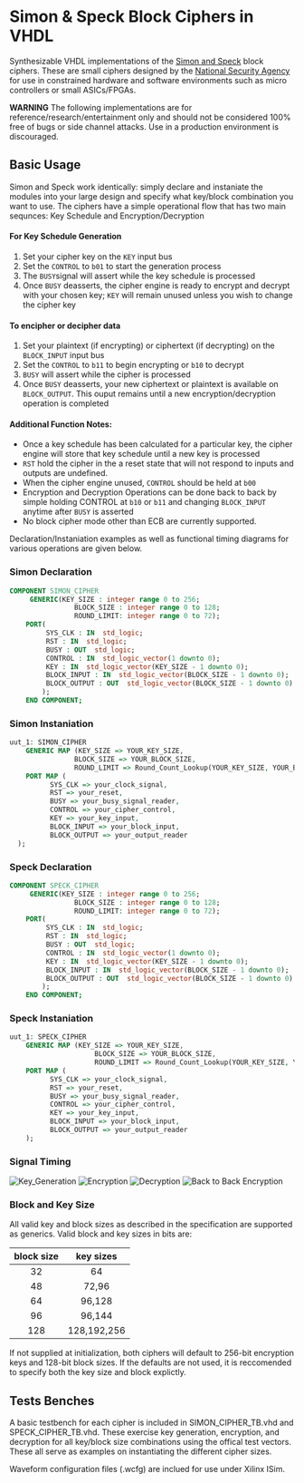 # Simon & Speck Block Ciphers in VHDL

Synthesizable VHDL implementations of the [Simon and Speck] block ciphers. These are small ciphers designed by the [National Security Agency] for use in constrained hardware and software environments such as micro controllers or small ASICs/FPGAs.

**WARNING** The following implementations are for reference/research/entertainment only and should not be considered 100% free of bugs or side channel attacks. Use in a production environment is discouraged.

##  Basic Usage ##
Simon and Speck work identically: simply declare and instaniate the modules into your large design and specify what key/block combination you want to use.
The ciphers have a simple operational flow that has two main sequnces: Key Schedule and Encryption/Decryption

#### For Key Schedule Generation ####

1. Set your cipher key on the `KEY` input bus
2. Set the `CONTROL` to `b01` to start the generation process
3. The `BUSY`signal  will assert while the key schedule is processed
4. Once `BUSY` deasserts, the cipher engine is ready to encrypt and decrypt with your chosen key; `KEY` will remain unused unless you wish to change the cipher key

#### To encipher or decipher data ####

1. Set your plaintext (if encrypting) or ciphertext (if decrypting) on the `BLOCK_INPUT` input bus
2. Set the `CONTROL` to `b11` to begin encrypting or `b10` to decrypt
3. `BUSY` will assert while the cipher is processed
4. Once `BUSY` deasserts, your new ciphertext or plaintext is available on `BLOCK_OUTPUT`. This ouput remains until a new encryption/decryption operation is completed

#### Additional Function Notes: ####

* Once a key schedule has been calculated for a particular key, the cipher engine will store that key schedule until a new key is processed
* `RST` hold the cipher in the a reset state that will not respond to inputs and outputs are undefined.
* When the cipher engine unused, `CONTROL` should be held at `b00`
* Encryption and Decryption Operations can be done back to back by simple holding CONTROL at `b10` or `b11` and changing `BLOCK_INPUT` anytime after `BUSY` is asserted
* No block cipher mode other than ECB are currently supported.

Declaration/Instaniation examples as well as functional timing diagrams for various operations are given below. 

### Simon  Declaration ###

```vhdl
COMPONENT SIMON_CIPHER
	 GENERIC(KEY_SIZE : integer range 0 to 256;
				BLOCK_SIZE : integer range 0 to 128;
				ROUND_LIMIT: integer range 0 to 72);
    PORT(
         SYS_CLK : IN  std_logic;
         RST : IN  std_logic;
         BUSY : OUT  std_logic;
         CONTROL : IN  std_logic_vector(1 downto 0);
         KEY : IN  std_logic_vector(KEY_SIZE - 1 downto 0);
         BLOCK_INPUT : IN  std_logic_vector(BLOCK_SIZE - 1 downto 0);
         BLOCK_OUTPUT : OUT  std_logic_vector(BLOCK_SIZE - 1 downto 0)
        );
    END COMPONENT;
```

### Simon Instaniation ###

```vhdl
uut_1: SIMON_CIPHER
	GENERIC MAP (KEY_SIZE => YOUR_KEY_SIZE,
			    BLOCK_SIZE => YOUR_BLOCK_SIZE,
				ROUND_LIMIT => Round_Count_Lookup(YOUR_KEY_SIZE, YOUR_BLOCK_SIZE))
	PORT MAP (
          SYS_CLK => your_clock_signal,
          RST => your_reset,
          BUSY => your_busy_signal_reader,
          CONTROL => your_cipher_control,
          KEY => your_key_input,
          BLOCK_INPUT => your_block_input,
          BLOCK_OUTPUT => your_output_reader
  );
```

### Speck Declaration ###

```vhdl
COMPONENT SPECK_CIPHER
	 GENERIC(KEY_SIZE : integer range 0 to 256;
				BLOCK_SIZE : integer range 0 to 128;
				ROUND_LIMIT: integer range 0 to 72);
    PORT(
         SYS_CLK : IN  std_logic;
         RST : IN  std_logic;
         BUSY : OUT  std_logic;
         CONTROL : IN  std_logic_vector(1 downto 0);
         KEY : IN  std_logic_vector(KEY_SIZE - 1 downto 0);
         BLOCK_INPUT : IN  std_logic_vector(BLOCK_SIZE - 1 downto 0);
         BLOCK_OUTPUT : OUT  std_logic_vector(BLOCK_SIZE - 1 downto 0)
        );
    END COMPONENT;
```

### Speck Instaniation ###

```vhdl
uut_1: SPECK_CIPHER
	GENERIC MAP (KEY_SIZE => YOUR_KEY_SIZE,
					 BLOCK_SIZE => YOUR_BLOCK_SIZE,
					 ROUND_LIMIT => Round_Count_Lookup(YOUR_KEY_SIZE, YOUR_BLOCK_SIZE))
	PORT MAP (
          SYS_CLK => your_clock_signal,
          RST => your_reset,
          BUSY => your_busy_signal_reader,
          CONTROL => your_cipher_control,
          KEY => your_key_input,
          BLOCK_INPUT => your_block_input,
          BLOCK_OUTPUT => your_output_reader
    );
```

### Signal Timing ###

![Key_Generation](http://i.imgur.com/9q1tPhK.png)
![Encryption](http://i.imgur.com/qZ4NwJa.png)
![Decryption](http://i.imgur.com/pcPImY8.png)
![Back to Back Encryption](http://i.imgur.com/sRvHRwP.png)


### Block and Key Size ###
All valid key and block sizes as described in the specification are supported as generics. Valid block and key sizes in bits are:

| **block size** | **key sizes** |
|:--------------:|:-------------:|
|       32       |       64      |
|       48       |     72,96     |
|       64       |     96,128    |
|       96       |     96,144    |
|       128      |  128,192,256  |

If not supplied at initialization, both ciphers will default to 256-bit encryption keys and 128-bit block sizes. If the defaults are not used, it is reccomended to specify both the key size and block explictly. 

## Tests Benches ##

A basic testbench for each cipher is included in SIMON_CIPHER_TB.vhd and SPECK_CIPHER_TB.vhd. These exercise key generation, encryption, and decryption for all key/block size combinations using the offical test vectors. These all serve as examples on instantiating the different cipher sizes. 

Waveform configuration files (.wcfg) are inclued for use under Xilinx ISim. 

[National Security Agency]:https://www.nsa.gov/
[Simon and Speck]:http://eprint.iacr.org/2013/404.pdf
